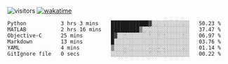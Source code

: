<!--[![Top Langs](https://github-readme-stats.vercel.app/api/top-langs/?username=OrangeSodahub&layout=compact)](https://github.com/anuraghazra/github-readme-stats)-->
<!--[![OrangeSodahub's GitHub stats](https://github-readme-stats.vercel.app/api?username=OrangeSodahub)](https://github.com/anuraghazra/github-readme-stats)-->
![visitors](https://visitor-badge.glitch.me/badge?page_id=OrangeSodahub)
[![wakatime](https://wakatime.com/badge/user/55e306c3-cea9-4c2e-9056-61b183dcb26a.svg)](https://wakatime.com/@55e306c3-cea9-4c2e-9056-61b183dcb26a)
<!--START_SECTION:waka-->

```text
Python           3 hrs 3 mins    ████████████▓░░░░░░░░░░░░   50.23 %
MATLAB           2 hrs 16 mins   █████████▒░░░░░░░░░░░░░░░   37.47 %
Objective-C      25 mins         █▓░░░░░░░░░░░░░░░░░░░░░░░   06.97 %
Markdown         13 mins         █░░░░░░░░░░░░░░░░░░░░░░░░   03.76 %
YAML             4 mins          ▒░░░░░░░░░░░░░░░░░░░░░░░░   01.14 %
GitIgnore file   0 secs          ░░░░░░░░░░░░░░░░░░░░░░░░░   00.22 %
```

<!--END_SECTION:waka-->
